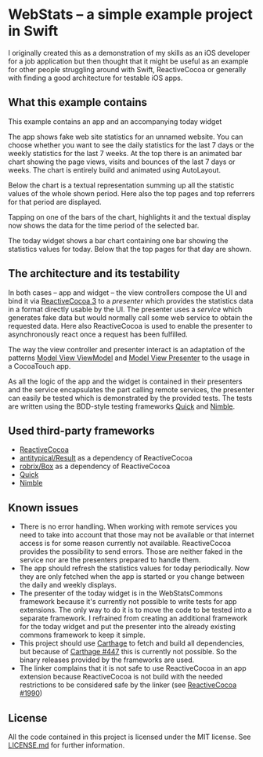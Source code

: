 # WebStats – a simple example project in Swift
I originally created this as a demonstration of my skills as an iOS developer for a job application but then thought that it might be useful as an example for other people struggling around with Swift, ReactiveCocoa or generally with finding a good architecture for testable iOS apps.

## What this example contains
This example contains an app and an accompanying today widget

The app shows fake web site statistics for an unnamed website. You can choose whether you want to see the daily statistics for the last 7 days or the weekly statistics for the last 7 weeks. At the top there is an animated bar chart showing the page views, visits and bounces of the last 7 days or weeks. The chart is entirely build and animated using AutoLayout.

Below the chart is a textual representation summing up all the statistic values of the whole shown period. Here also the top pages and top referrers for that period are displayed.

Tapping on one of the bars of the chart, highlights it and the textual display now shows the data for the time period of the selected bar.

The today widget shows a bar chart containing one bar showing the statistics values for today. Below that the top pages for that day are shown.

## The architecture and its testability
In both cases – app and widget – the view controllers compose the UI and bind it via [ReactiveCocoa 3](https://github.com/ReactiveCocoa/ReactiveCocoa) to a *presenter* which provides the statistics data in a format directly usable by the UI. The presenter uses a *service* which generates fake data but would normally call some web service to obtain the requested data. Here also ReactiveCocoa is used to enable the presenter to asynchronously react once a request has been fulfilled. 

The way the view controller and presenter interact is an adaptation of the patterns [Model View ViewModel](https://en.wikipedia.org/wiki/Model_View_ViewModel) and [Model View Presenter](https://en.wikipedia.org/wiki/Model%E2%80%93view%E2%80%93presenter) to the usage in a CocoaTouch app.

As all the logic of the app and the widget is contained in their presenters and the service encapsulates the part calling remote services, the presenter can easily be tested which is demonstrated by the provided tests. The tests are written using the BDD-style testing frameworks [Quick](https://github.com/Quick/Quick) and [Nimble](https://github.com/Quick/Nimble).

## Used third-party frameworks
* [ReactiveCocoa](https://github.com/ReactiveCocoa/ReactiveCocoa)
* [antitypical/Result](https://github.com/antitypical/Result) as a dependency of ReactiveCocoa
* [robrix/Box](https://github.com/robrix/Box/releases) as a dependency of ReactiveCocoa
* [Quick](https://github.com/Quick/Quick) 
* [Nimble](https://github.com/Quick/Nimble)

## Known issues
* There is no error handling. When working with remote services you need to take into account that those may not be available or that internet access is for some reason currently not available. ReactiveCocoa provides the possibility to send errors. Those are neither faked in the service nor are the presenters prepared to handle them.
* The app should refresh the statistics values for today periodically. Now they are only fetched when the app is started or you change between the daily and weekly displays.
* The presenter of the today widget is in the WebStatsCommons framework because it's currently not possible to write tests for app extensions. The only way to do it is to move the code to be tested into a separate framework. I refrained from creating an additional framework for the today widget and put the presenter into the already existing commons framework to keep it simple.
* This project should use [Carthage](https://github.com/Carthage/Carthage) to fetch and build all dependencies, but because of [Carthage #447](https://github.com/Carthage/Carthage/issues/447) this is currently not possible. So the binary releases provided by the frameworks are used.
* The linker complains that it is not safe to use ReactiveCocoa in an app extension because ReactiveCocoa is not build with the needed restrictions to be considered safe by the linker (see [ReactiveCocoa #1990](https://github.com/ReactiveCocoa/ReactiveCocoa/issues/1990)) 

## License 
All the code contained in this project is licensed under the MIT license. See [LICENSE.md](LICENSE.md) for further information.
